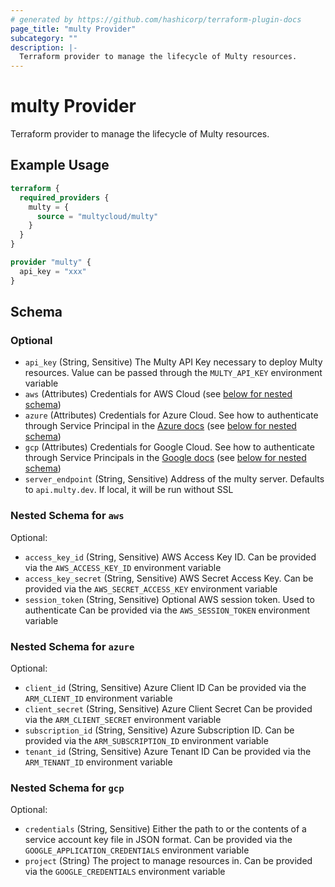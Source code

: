 ```yaml
---
# generated by https://github.com/hashicorp/terraform-plugin-docs
page_title: "multy Provider"
subcategory: ""
description: |-
  Terraform provider to manage the lifecycle of Multy resources.
---
```


# multy Provider

Terraform provider to manage the lifecycle of Multy resources.

## Example Usage

```terraform
terraform {
  required_providers {
    multy = {
      source = "multycloud/multy"
    }
  }
}

provider "multy" {
  api_key = "xxx"
}
```

<!-- schema generated by tfplugindocs -->
## Schema

### Optional

- `api_key` (String, Sensitive) The Multy API Key necessary to deploy Multy resources. Value can be passed through the `MULTY_API_KEY` environment variable
- `aws` (Attributes) Credentials for AWS Cloud (see [below for nested schema](#nestedatt--aws))
- `azure` (Attributes) Credentials for Azure Cloud. See how to authenticate through Service Principal in the [Azure docs](https://registry.terraform.io/providers/hashicorp/azurerm/latest/docs/guides/service_principal_client_secret#creating-a-service-principal) (see [below for nested schema](#nestedatt--azure))
- `gcp` (Attributes) Credentials for Google Cloud. See how to authenticate through Service Principals in the [Google docs](https://cloud.google.com/compute/docs/authentication) (see [below for nested schema](#nestedatt--gcp))
- `server_endpoint` (String, Sensitive) Address of the multy server. Defaults to `api.multy.dev`. If local, it will be run without SSL

<a id="nestedatt--aws"></a>
### Nested Schema for `aws`

Optional:

- `access_key_id` (String, Sensitive) AWS Access Key ID. Can be provided via the `AWS_ACCESS_KEY_ID` environment variable
- `access_key_secret` (String, Sensitive) AWS Secret Access Key. Can be provided via the `AWS_SECRET_ACCESS_KEY` environment variable
- `session_token` (String, Sensitive) Optional AWS session token. Used to authenticate  Can be provided via the `AWS_SESSION_TOKEN` environment variable


<a id="nestedatt--azure"></a>
### Nested Schema for `azure`

Optional:

- `client_id` (String, Sensitive) Azure Client ID Can be provided via the `ARM_CLIENT_ID` environment variable
- `client_secret` (String, Sensitive) Azure Client Secret Can be provided via the `ARM_CLIENT_SECRET` environment variable
- `subscription_id` (String, Sensitive) Azure Subscription ID. Can be provided via the `ARM_SUBSCRIPTION_ID` environment variable
- `tenant_id` (String, Sensitive) Azure Tenant ID Can be provided via the `ARM_TENANT_ID` environment variable


<a id="nestedatt--gcp"></a>
### Nested Schema for `gcp`

Optional:

- `credentials` (String, Sensitive) Either the path to or the contents of a service account key file in JSON format. Can be provided via the `GOOGLE_APPLICATION_CREDENTIALS` environment variable
- `project` (String) The project to manage resources in. Can be provided via the `GOOGLE_CREDENTIALS` environment variable
